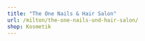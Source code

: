 ```yaml
---
title: "The One Nails & Hair Salon"
url: /milton/the-one-nails-und-hair-salon/
shop: Kosmetik
---
```

